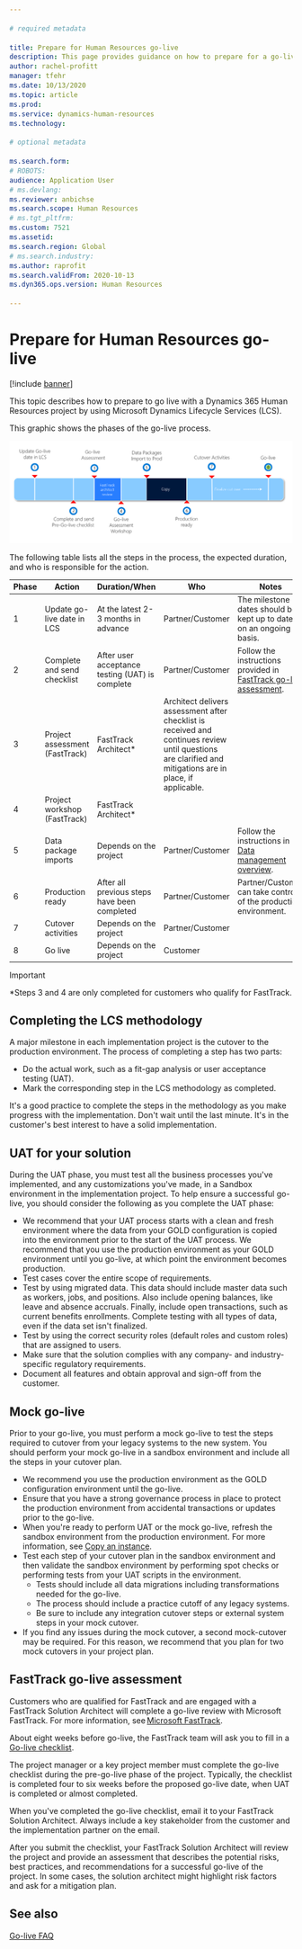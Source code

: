 ```yaml
---

# required metadata

title: Prepare for Human Resources go-live
description: This page provides guidance on how to prepare for a go-live with Dynamics 365 Human Resources.
author: rachel-profitt
manager: tfehr
ms.date: 10/13/2020
ms.topic: article
ms.prod: 
ms.service: dynamics-human-resources
ms.technology: 

# optional metadata

ms.search.form: 
# ROBOTS: 
audience: Application User
# ms.devlang: 
ms.reviewer: anbichse
ms.search.scope: Human Resources
# ms.tgt_pltfrm: 
ms.custom: 7521
ms.assetid: 
ms.search.region: Global
# ms.search.industry: 
ms.author: raprofit
ms.search.validFrom: 2020-10-13
ms.dyn365.ops.version: Human Resources

---
```


# Prepare for Human Resources go-live

[!include [banner](../includes/banner.md)]

This topic describes how to prepare to go live with a Dynamics 365 Human Resources project by using Microsoft Dynamics Lifecycle Services (LCS). 

This graphic shows the phases of the go-live process. 

![Go-live process](./media/hr-admin-go-live-prepare-process.png)

The following table lists all the steps in the process, the expected duration, and who is responsible for the action.

| Phase | Action | Duration/When | Who | Notes |
| --- | --- | --- | --- |--- |
| 1 | Update go-live date in LCS | At the latest 2-3 months in advance | Partner/Customer | The milestone dates should be kept up to date on an ongoing basis. |
| 2 | Complete and send checklist | After user acceptance testing (UAT) is complete | Partner/Customer | Follow the instructions provided in [FastTrack go-live assessment](hr-admin-go-live-prepare.md#fasttrack-go-live-assessment). |
| 3 | Project assessment (FastTrack) | FastTrack Architect* | Architect delivers assessment after checklist is received and continues review until questions are clarified and mitigations are in place, if applicable. |
| 4 | Project workshop (FastTrack) | FastTrack Architect* | |
| 5 | Data package imports | Depends on the project | Partner/Customer | Follow the instructions in [Data management overview](https://docs.microsoft.com/dynamics365/fin-ops-core/dev-itpro/data-entities/data-entities-data-packages).|
| 6 | Production ready | After all previous steps have been completed | Partner/Customer | Partner/Customer can take control of the production environment.|
| 7 | Cutover activities | Depends on the project | Partner/Customer | |
| 8 | Go live | Depends on the project | Customer | |

> [!IMPORTANT]
> *Steps 3 and 4 are only completed for customers who qualify for FastTrack.

## Completing the LCS methodology

A major milestone in each implementation project is the cutover to the production environment. The process of completing a step has two parts: 

- Do the actual work, such as a fit-gap analysis or user acceptance testing (UAT). 
- Mark the corresponding step in the LCS methodology as completed. 

It's a good practice to complete the steps in the methodology as you make progress with the implementation. Don't wait until the last minute. It's in the customer's best interest to have a solid implementation. 

## UAT for your solution

During the UAT phase, you must test all the business processes you've implemented, and any customizations you've made, in a Sandbox environment in the implementation project. To help ensure a successful go-live, you should consider the following as you complete the UAT phase: 

- We recommend that your UAT process starts with a clean and fresh environment where the data from your GOLD configuration is copied into the environment prior to the start of the UAT process. We recommend that you use the production environment as your GOLD environment until you go-live, at which point the environment becomes production.
- Test cases cover the entire scope of requirements. 
- Test by using migrated data. This data should include master data such as workers, jobs, and positions. Also include opening balances, like leave and absence accruals. Finally, include open transactions, such as current benefits enrollments. Complete testing with all types of data, even if the data set isn't finalized. 
- Test by using the correct security roles (default roles and custom roles) that are assigned to users. 
- Make sure that the solution complies with any company- and industry-specific regulatory requirements. 
- Document all features and obtain approval and sign-off from the customer. 

## Mock go-live

Prior to your go-live, you must perform a mock go-live to test the steps required to cutover from your legacy systems to the new system. You should perform your mock go-live in a sandbox environment and include all the steps in your cutover plan.

- We recommend you use the production environment as the GOLD configuration environment until the go-live.
- Ensure that you have a strong governance process in place to protect the production environment from accidental transactions or updates prior to the go-live.
- When you're ready to perform UAT or the mock go-live, refresh the sandbox environment from the production environment. For more information, see [Copy an instance](hr-admin-setup-copy-instance.md).
- Test each step of your cutover plan in the sandbox environment and then validate the sandbox environment by performing spot checks or performing tests from your UAT scripts in the environment.
  - Tests should include all data migrations including transformations needed for the go-live.
  - The process should include a practice cutoff of any legacy systems.
  - Be sure to include any integration cutover steps or external system steps in your mock cutover.
- If you find any issues during the mock cutover, a second mock-cutover may be required. For this reason, we recommend that you plan for two mock cutovers in your project plan.

## FastTrack go-live assessment

Customers who are qualified for FastTrack and are engaged with a FastTrack Solution Architect will complete a go-live review with Microsoft FastTrack. For more information, see [Microsoft FastTrack](https://docs.microsoft.com/dynamics365/fin-ops-core/fin-ops/get-started/fasttrack-dynamics-365-overview). 

About eight weeks before go-live, the FastTrack team will ask you to fill in a [Go-live checklist](https://go.microsoft.com/fwlink/?linkid=2146013).

The project manager or a key project member must complete the go-live checklist during the pre-go-live phase of the project. Typically, the checklist is completed four to six weeks before the proposed go-live date, when UAT is completed or almost completed. 

When you've completed the go-live checklist, email it to your FastTrack Solution Architect. Always include a key stakeholder from the customer and the implementation partner on the email. 

After you submit the checklist, your FastTrack Solution Architect will review the project and provide an assessment that describes the potential risks, best practices, and recommendations for a successful go-live of the project. In some cases, the solution architect might highlight risk factors and ask for a mitigation plan. 

## See also

[Go-live FAQ](hr-admin-go-live-faq.md)

